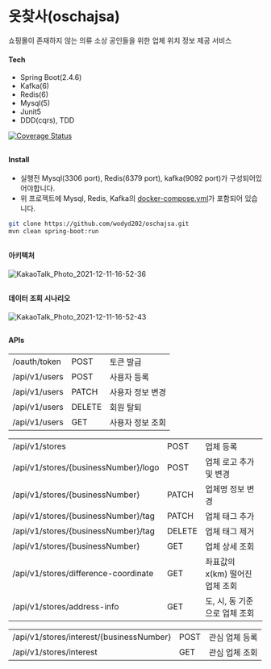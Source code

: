 # 옷찾사(oschajsa)
쇼핑몰이 존재하지 않는 의류 소상 공인들을 위한 업체 위치 정보 제공 서비스


#### Tech
- Spring Boot(2.4.6)
- Kafka(6)
- Redis(6)
- Mysql(5)
- Junit5
- DDD(cqrs), TDD

<a href="https://coveralls.io/github/wodyd202/oschajsa"><img src="https://coveralls.io/repos/github/wodyd202/oschajsa/badge.svg" alt="Coverage Status" /></a>

##

#### Install
* 실행전 Mysql(3306 port), Redis(6379 port), kafka(9092 port)가 구성되어있어야합니다.
* 위 프로젝트에 Mysql, Redis, Kafka의 <a href ="https://github.com/wodyd202/oschajsa/tree/master/docker">docker-compose.yml</a>가 포함되어 있습니다.

```sh
git clone https://github.com/wodyd202/oschajsa.git
mvn clean spring-boot:run
```
##
#### 아키텍처

![KakaoTalk_Photo_2021-12-11-16-52-36](https://user-images.githubusercontent.com/77535935/145974645-25cce457-a481-4dc1-b918-11fdd1c896e9.jpeg)

##
#### 데이터 조회 시나리오

![KakaoTalk_Photo_2021-12-11-16-52-43](https://user-images.githubusercontent.com/77535935/145975491-baf5597a-16d6-45ee-ac2a-db2ffc3b1708.jpeg)
##

#### APIs

|  |  |  |
| ------ | ------ | ------ |
| /oauth/token | POST | 토큰 발급 |
| /api/v1/users | POST | 사용자 등록 |
| /api/v1/users | PATCH | 사용자 정보 변경 |
| /api/v1/users | DELETE | 회원 탈퇴 |
| /api/v1/users | GET | 사용자 정보 조회 |

|  |  |  |
| ------ | ------ | ------ |
| /api/v1/stores | POST | 업체 등록 |
| /api/v1/stores/{businessNumber}/logo | POST | 업체 로고 추가 및 변경 |
| /api/v1/stores/{businessNumber} | PATCH | 업체명 정보 변경 |
| /api/v1/stores/{businessNumber}/tag | PATCH | 업체 태그 추가 |
| /api/v1/stores/{businessNumber}/tag | DELETE | 업체 태그 제거 |
| /api/v1/stores/{businessNumber} | GET | 업체 상세 조회 |
| /api/v1/stores/difference-coordinate | GET | 좌표값의 x(km) 떨어진 업체 조회 |
| /api/v1/stores/address-info | GET | 도, 시, 동 기준으로 업체 조회 |

|  |  |  |
| ------ | ------ | ------ |
| /api/v1/stores/interest/{businessNumber} | POST | 관심 업체 등록 |
| /api/v1/stores/interest | GET | 관심 업체 조회 |
